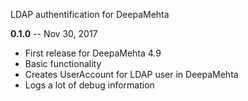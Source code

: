 
LDAP authentification for DeepaMehta

**0.1.0** -- Nov 30, 2017

* First release for DeepaMehta 4.9
* Basic functionality
* Creates UserAccount for LDAP user in DeepaMehta
* Logs a lot of debug information
